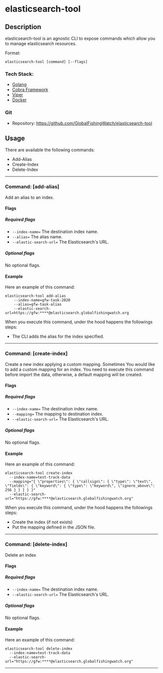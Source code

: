 # elasticsearch-tool

## Description

elasticsearch-tool is an agnostic CLI to expose commands which allow you to manage elasticsearch resources.

Format:
```
elasticsearch-tool [command] [--flags]
```

### Tech Stack:
* [Golang](https://golang.org/doc/)
* [Cobra Framework](https://github.com/spf13/cobra#working-with-flags)
* [Viper](https://github.com/spf13/viper)
* [Docker](https://docs.docker.com/)

### Git
* Repository: 
https://github.com/GlobalFishingWatch/elasticsearch-tool

## Usage

There are available the following commands:
* Add-Alias
* Create-Index
* Delete-Index

---


### Command: [add-alias]

Add an alias to an index.

#### Flags
##### Required flags
- `--index-name=` The destination index name.
- `--alias=` The alias name.
- `--elastic-search-url=` The Elasticsearch's URL. 

##### Optional flags
No optional flags.

#### Example
Here an example of this command:
```
elasticsearch-tool add-alias 
    --index-name=gfw-task-2020 
    --alias=gfw-task-alias 
    --elastic-search-url=https://gfw:****@elasticsearch.globalfishingwatch.org
```

When you execute this command, under the hood happens the followings steps:
* The CLI adds the alias for the index specified.

---

### Command: [create-index]

Create a new index applying a custom mapping. Sometimes You would like to add a custom mapping for
an index. You need to execute this command before import the data, otherwise, a default mapping will be created.

#### Flags
##### Required flags
- `--index-name=` The destination index name.
- `--mapping=` The mapping to destination index.
- `--elastic-search-url=` The Elasticsearch's URL. 

##### Optional flags
No optional flags.

#### Example
Here an example of this command:
```
elasticsearch-tool create-index 
  --index-name=test-track-data
  --mapping="{ \"properties\": { \"callsign\": { \"type\": \"text\", \"fields\": { \"keyword\": { \"type\": \"keyword\", \"ignore_above\": 256 } } } } }"
  --elastic-search-url="https://gfw:****@elasticsearch.globalfishingwatch.org" 
```

When you execute this command, under the hood happens the followings steps:
* Create the index (if not exists)
* Put the mapping defined in the JSON file.

---

### Command: [delete-index]

Delete an index 

#### Flags
##### Required flags
- `--index-name=` The destination index name.
- `--elastic-search-url=` The Elasticsearch's URL. 

##### Optional flags
No optional flags.

#### Example
Here an example of this command:
```
elasticsearch-tool delete-index 
  --index-name=test-track-data
  --elastic-search-url="https://gfw:****@elasticsearch.globalfishingwatch.org" 
```

---